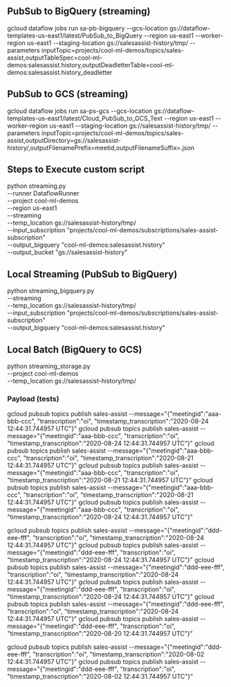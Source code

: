 ## PubSub to BigQuery (streaming)
gcloud dataflow jobs run sa-pb-bigquery --gcs-location gs://dataflow-templates-us-east1/latest/PubSub_to_BigQuery --region us-east1 --worker-region us-east1 --staging-location gs://salesassist-history/tmp/ --parameters inputTopic=projects/cool-ml-demos/topics/sales-assist,outputTableSpec=cool-ml-demos:salesassist.history,outputDeadletterTable=cool-ml-demos:salesassist.history_deadletter

## PubSub to GCS (streaming)
gcloud dataflow jobs run sa-ps-gcs --gcs-location gs://dataflow-templates-us-east1/latest/Cloud_PubSub_to_GCS_Text --region us-east1 --worker-region us-east1 --staging-location gs://salesassist-history/tmp/ --parameters inputTopic=projects/cool-ml-demos/topics/sales-assist,outputDirectory=gs://salesassist-history/,outputFilenamePrefix=meetid,outputFilenameSuffix=.json

## Steps to Execute custom script
python streaming.py \
  --runner DataflowRunner \
  --project cool-ml-demos \
  --region us-east1 \
  --streaming \
  --temp_location gs://salesassist-history/tmp/ \
  --input_subscription "projects/cool-ml-demos/subscriptions/sales-assist-subscription" \
  --output_bigquery "cool-ml-demos:salesassist.history" \
  --output_bucket "gs://salesassist-history"

## Local Streaming (PubSub to BigQuery)
python streaming_bigquery.py \
  --streaming \
  --temp_location gs://salesassist-history/tmp/ \
  --input_subscription "projects/cool-ml-demos/subscriptions/sales-assist-subscription" \
  --output_bigquery "cool-ml-demos:salesassist.history"

## Local Batch (BigQuery to GCS)
python streaming_storage.py \
  --project cool-ml-demos \
  --temp_location gs://salesassist-history/tmp/ 


### Payload (tests)

gcloud pubsub topics publish sales-assist --message="{\"meetingid\":\"aaa-bbb-ccc\", \"transcription\":\"oi\", \"timestamp_transcription\":\"2020-08-24 12:44:31.744957 UTC\"}"
gcloud pubsub topics publish sales-assist --message="{\"meetingid\":\"aaa-bbb-ccc\", \"transcription\":\"oi\", \"timestamp_transcription\":\"2020-08-24 12:44:31.744957 UTC\"}"
gcloud pubsub topics publish sales-assist --message="{\"meetingid\":\"aaa-bbb-ccc\", \"transcription\":\"oi\", \"timestamp_transcription\":\"2020-08-21 12:44:31.744957 UTC\"}"
gcloud pubsub topics publish sales-assist --message="{\"meetingid\":\"aaa-bbb-ccc\", \"transcription\":\"oi\", \"timestamp_transcription\":\"2020-08-21 12:44:31.744957 UTC\"}"
gcloud pubsub topics publish sales-assist --message="{\"meetingid\":\"aaa-bbb-ccc\", \"transcription\":\"oi\", \"timestamp_transcription\":\"2020-08-21 12:44:31.744957 UTC\"}"
gcloud pubsub topics publish sales-assist --message="{\"meetingid\":\"aaa-bbb-ccc\", \"transcription\":\"oi\", \"timestamp_transcription\":\"2020-08-24 12:44:31.744957 UTC\"}"

gcloud pubsub topics publish sales-assist --message="{\"meetingid\":\"ddd-eee-fff\", \"transcription\":\"oi\", \"timestamp_transcription\":\"2020-08-24 12:44:31.744957 UTC\"}"
gcloud pubsub topics publish sales-assist --message="{\"meetingid\":\"ddd-eee-fff\", \"transcription\":\"oi\", \"timestamp_transcription\":\"2020-08-24 12:44:31.744957 UTC\"}"
gcloud pubsub topics publish sales-assist --message="{\"meetingid\":\"ddd-eee-fff\", \"transcription\":\"oi\", \"timestamp_transcription\":\"2020-08-24 12:44:31.744957 UTC\"}"
gcloud pubsub topics publish sales-assist --message="{\"meetingid\":\"ddd-eee-fff\", \"transcription\":\"oi\", \"timestamp_transcription\":\"2020-08-24 12:44:31.744957 UTC\"}"
gcloud pubsub topics publish sales-assist --message="{\"meetingid\":\"ddd-eee-fff\", \"transcription\":\"oi\", \"timestamp_transcription\":\"2020-08-24 12:44:31.744957 UTC\"}"
gcloud pubsub topics publish sales-assist --message="{\"meetingid\":\"ddd-eee-fff\", \"transcription\":\"oi\", \"timestamp_transcription\":\"2020-08-20 12:44:31.744957 UTC\"}"

gcloud pubsub topics publish sales-assist --message="{\"meetingid\":\"ddd-eee-fff\", \"transcription\":\"oi\", \"timestamp_transcription\":\"2020-08-02 12:44:31.744957 UTC\"}"
gcloud pubsub topics publish sales-assist --message="{\"meetingid\":\"ddd-eee-fff\", \"transcription\":\"oi\", \"timestamp_transcription\":\"2020-08-02 12:44:31.744957 UTC\"}"
